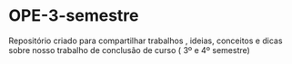 # OPE-3-semestre
Repositório criado para compartilhar trabalhos , ideias, conceitos e dicas sobre nosso trabalho de conclusão de curso  (  3º e 4º semestre)
